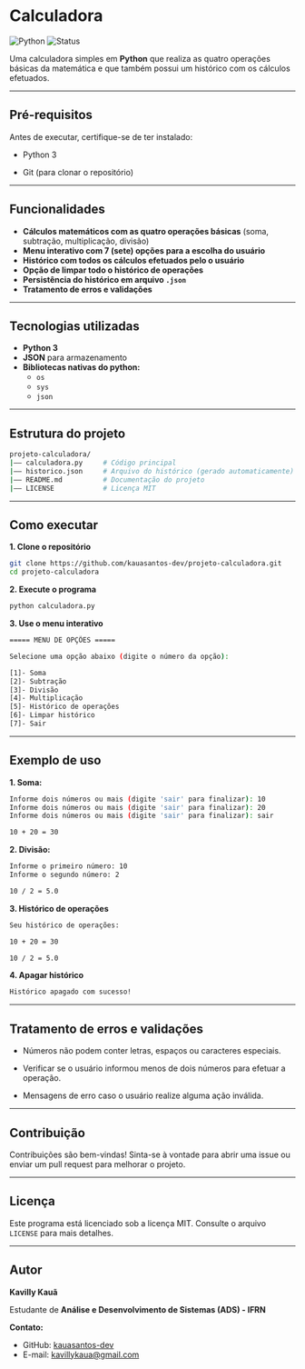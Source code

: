 # Calculadora
![Python](https://img.shields.io/badge/Python-3.x-blue.svg) 
![Status](https://img.shields.io/badge/Status-Ativo-success)

Uma calculadora simples em **Python** que realiza as quatro operações básicas da matemática e que também possui um histórico com os cálculos efetuados.

---

## Pré-requisitos

Antes de executar, certifique-se de ter instalado:

- Python 3

- Git (para clonar o repositório)

---

## Funcionalidades

- **Cálculos matemáticos com as quatro operações básicas** (soma, subtração, multiplicação, divisão)
- **Menu interativo com 7 (sete) opções para a escolha do usuário**
- **Histórico com todos os cálculos efetuados pelo o usuário**
- **Opção de limpar todo o histórico de operações**
- **Persistência do histórico em arquivo `.json`**
- **Tratamento de erros e validações**

---

## Tecnologias utilizadas

- **Python 3**
- **JSON** para armazenamento
- **Bibliotecas nativas do python:**
  - `os`
  - `sys`
  - `json`

---

## Estrutura do projeto

```bash
projeto-calculadora/
|—— calculadora.py     # Código principal
|—— historico.json     # Arquivo do histórico (gerado automaticamente)
|—— README.md          # Documentação do projeto
|—— LICENSE            # Licença MIT
```

---

## Como executar

**1. Clone o repositório**
```bash
git clone https://github.com/kauasantos-dev/projeto-calculadora.git
cd projeto-calculadora
```

**2. Execute o programa**

```bash
python calculadora.py
```

**3. Use o menu interativo**

```bash
===== MENU DE OPÇÕES =====

Selecione uma opção abaixo (digite o número da opção):

[1]- Soma
[2]- Subtração
[3]- Divisão
[4]- Multiplicação
[5]- Histórico de operações
[6]- Limpar histórico
[7]- Sair
```

---

## Exemplo de uso

**1. Soma:**

```bash
Informe dois números ou mais (digite 'sair' para finalizar): 10
Informe dois números ou mais (digite 'sair' para finalizar): 20
Informe dois números ou mais (digite 'sair' para finalizar): sair

10 + 20 = 30
```

**2. Divisão:**

```bash
Informe o primeiro número: 10
Informe o segundo número: 2

10 / 2 = 5.0
```

**3. Histórico de operações**

```bash
Seu histórico de operações:

10 + 20 = 30

10 / 2 = 5.0
```

**4. Apagar histórico**

```bash
Histórico apagado com sucesso!
```

---

## Tratamento de erros e validações

- Números não podem conter letras, espaços ou caracteres especiais.

- Verificar se o usuário informou menos de dois números para efetuar a operação.

- Mensagens de erro caso o usuário realize alguma ação inválida.

---

## Contribuição

Contribuições são bem-vindas! 
Sinta-se à vontade para abrir uma issue ou enviar um pull request para melhorar o projeto.

---

## Licença

Este programa está licenciado sob a licença MIT. Consulte o arquivo `LICENSE` para mais detalhes.

---

## Autor

**Kavilly Kauã**

Estudante de **Análise e Desenvolvimento de Sistemas (ADS) - IFRN**

**Contato:**

- GitHub: [kauasantos-dev](https://github.com/kauasantos-dev)
- E-mail: [kavillykaua@gmail.com](kavillykaua@gmail.com)